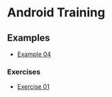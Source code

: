 # Android Training



## Examples

* [Example 04](./example_04/README.MD)

### Exercises
* [Exercise 01](./exercise_01/README.MD)
